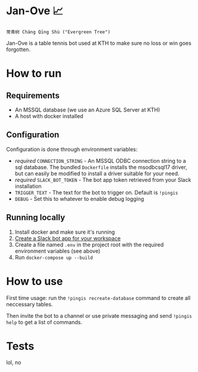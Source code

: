 # Jan-Ove :chart_with_upwards_trend:

```
常青树 Cháng Qīng Shù ("Evergreen Tree")
```

Jan-Ove is a table tennis bot used at KTH to make sure no loss or win goes forgotten.

# How to run

## Requirements

* An MSSQL database (we use an Azure SQL Server at KTH)
* A host with docker installed

## Configuration

Configuration is done through environment variables:

* _required_ `CONNECTION_STRING` - An MSSQL ODBC connection string to a sql database. The bundled `Dockerfile` installs the msodbcsql17 driver, but can easily be modified to install a driver suitable for your need.
* _required_ `SLACK_BOT_TOKEN` - The bot app token retrieved from your Slack installation
* `TRIGGER_TEXT` - The text for the bot to trigger on. Default is `!pingis`
* `DEBUG` - Set this to whatever to enable debug logging

## Running locally

1) Install docker and make sure it's running
2) [Create a Slack bot app for your workspace](https://get.slack.help/hc/en-us/articles/115005265703-Create-a-bot-for-your-workspace#-create-a-bot)
3) Create a file named `.env` in the project root with the required environment variables (see above)
4) Run `docker-compose up --build`

# How to use

First time usage: run the `!pingis recreate-database` command to create all neccessary tables.

Then invite the bot to a channel or use private messaging and send `!pingis help` to get a list of commands.

# Tests

lol, no
